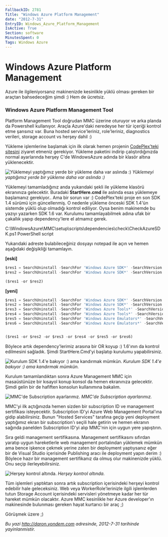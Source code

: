 ```yaml
---
FallbackID: 2781
Title: "Windows Azure Platform Management"
date: "2012-7-31"
EntryID: Windows_Azure_Platform_Management
IsActive: True
Section: software
MinutesSpent: 0
Tags: Windows Azure
---
```

# Windows Azure Platform Management
Azure ile ilgileniyorsanız makinenizde kesinlikle yüklü olması gereken
bir araçtan bahsedeceğim şimdi :) Hem de ücretsiz.

### Windows Azure Platform Management Tool

Platform Management Tool doğrudan MMC üzerine oturuyor ve arka planda da
Powershell kullanıyor. Araçla Azure'daki neredeyse her tür içeriği
kontrol etme şansınız var. Buna hosted service'leriniz, role'leriniz,
diagnostics verileri, storage account vs herşey dahil :)

Yükleme işlemlerine başlamak için ilk olarak hemen projenin
[CodePlex'teki sitesini](http://wapmmc.codeplex.com/) ziyaret etmeniz
gerekiyor. Yükleme paketini indirip çalıştırdığınızda normal ayarlarında
herşey C'de WindowsAzure adında bir klasör altına yüklenecektir.

![Yüklemeyi yaptığımız yerde bir yükleme daha var aslında
:)](media/Windows_Azure_Platform_Management/mmc.png)
*Yüklemeyi yaptığımız yerde bir yükleme daha var aslında :)*

Yüklemeyi tamamladığınız anda yukarıdaki şekli ile yükleme klasörü
ekranınıza gelecektir. Buradaki **StartHere.cmd** ile aslında esas
yüklemeye başlamanız gerekiyor.. Ama bir sorun var :) CodePlex'teki
proje en son SDK 1.4 sürümü için güncellenmiş. O nedenle yükleme önceski
SDK 1.4'ün sistemde yüklü olup olmadığı kontrol ediliyor. Oysa benim
makinemde bu yazıyı yazarken SDK 1.6 var. Kurulumu tamamlayabilmek adına
ufak bir çakallık yapıp dependency'lere el atmamız gerek.

C:\\WindowsAzure\\MMC\\setup\\scripts\\dependencies\\check\\CheckAzureSDK.ps1
PowerShell script

Yukarıdaki adreste bulabileceğiniz dosyayı notepad ile açın ve hemen
aşağıdaki değişikliği tamamlayın.

**[eski]**

```js
$res1 = SearchUninstall -SearchFor 'Windows Azure SDK*' -SearchVersion '1.4.20227.1419' -UninstallKey 'HKLM:SOFTWARE\Wow6432Node\Microsoft\Windows\CurrentVersion\Uninstall\';
$res2 = SearchUninstall -SearchFor 'Windows Azure SDK*' -SearchVersion '1.4.20227.1419' -UninstallKey 'HKLM:SOFTWARE\Microsoft\Windows\CurrentVersion\Uninstall\';

($res1 -or $res2)
```

**[yeni]**

```js
$res1 = SearchUninstall -SearchFor 'Windows Azure SDK*' -SearchVersion '1.4.20227.1419' -UninstallKey 'HKLM:SOFTWARE\Wow6432Node\Microsoft\Windows\CurrentVersion\Uninstall\';
$res2 = SearchUninstall -SearchFor 'Windows Azure SDK*' -SearchVersion '1.4.20227.1419' -UninstallKey 'HKLM:SOFTWARE\Microsoft\Windows\CurrentVersion\Uninstall\';
$res3 = SearchUninstall -SearchFor 'Windows Azure Tools*' -SearchVersion '1.4.20227.1419' -UninstallKey 'HKLM:SOFTWARE\Wow6432Node\Microsoft\Windows\CurrentVersion\Uninstall\';
$res4 = SearchUninstall -SearchFor 'Windows Azure Tools*' -SearchVersion '1.4.20227.1419' -UninstallKey 'HKLM:SOFTWARE\Microsoft\Windows\CurrentVersion\Uninstall\';
$res5 = SearchUninstall -SearchFor 'Windows Azure Emulators*' -SearchVersion '1.6.21103.1459' -UninstallKey 'HKLM:SOFTWARE\Wow6432Node\Microsoft\Windows\CurrentVersion\Uninstall\';
$res6 = SearchUninstall -SearchFor 'Windows Azure Emulators*' -SearchVersion '1.6.21103.1459' -UninstallKey 'HKLM:SOFTWARE\Microsoft\Windows\CurrentVersion\Uninstall\';


($res1 -or $res2 -or $res3 -or $res4 -or $res5 -or $res6)
```

Böylece artık dependency'lerimiz arasına bir OR koyup :) 1.6'ının da
kontrol edilmesini sağladık. Şimdi StartHere.Cmd'yi başlatıp kurulumu
yapabilirsiniz.

![Kurulum SDK 1.4'e bakıyor :) ama kandırmak
mümkün.](media/Windows_Azure_Platform_Management/mmc2.png)
*Kurulum SDK 1.4'e bakıyor :) ama kandırmak mümkün.*

Kurulum tamamlandıktan sonra Azure Management MMC için masaüstünüze bir
kısayol konup konsol da hemen ekranınıza gelecektir. Şimdi gelin bir de
hafiften konsolun kullanımına bakalım.

![MMC'de Subscription
ayarlarımız.](media/Windows_Azure_Platform_Management/mmc3.png)
*MMC'de Subscription ayarlarımız.*

MMC'yi ilk açtığınızda hemen sizden bir subscription ID ve management
sertifikası isteyecektir. Subscription ID'yi Azure Web Management
Portal'ına gidip alabilirsiniz. Bunun "Hosted Services" tarafına geçip
yeni deployment yaptığımız ekran bir subscription'ı seçili hale getirin
ve hemen ekranın sağında panelden Subscription ID'yi alıp MMC'nin için
uygun yere yapıştırın.

Sıra geldi management sertifikasına. Management sertifikasını sıfırdan
yaratıp uygun hareketlerle web management portalından yüklemek mümkün
ama bence işkence çekmek yerine zaten bir deployment yaptıysanız eğer
bir de Visual Studio içerisinde Publishing aracı ile deployment yapın
derim :) Böylece hazır bir management sertifikanız da olmuş olur
makinenizde yüklü. Onu seçip ilerleyebilirsiniz.

![Herşey kontrol
altında.](media/Windows_Azure_Platform_Management/mmc4.png)
*Herşey kontrol altında.*

Tüm işlemleri yaptıktan sonra artık subscription içerisindeki herşeyi
kontrol edebilir hale geleceksiniz. Web veya WorkerRole'lerinizle ilgili
işlemlerden tutun Storage Account içerisindeki servisleri yönetmeye
kadar her tür hareket mümkün olacaktır. Azure MMC kesinlikle her Azure
developer'ın makinesinde bulunması gereken hayat kurtarıcı bir araç ;)

Görüşmek üzere ;)



*Bu yazi http://daron.yondem.com adresinde, 2012-7-31 tarihinde yayinlanmistir.*
